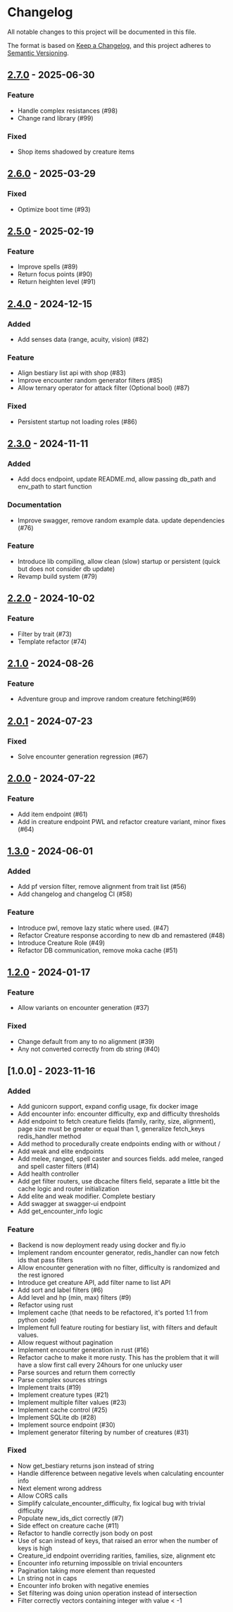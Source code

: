 # Changelog

All notable changes to this project will be documented in this file.

The format is based on [Keep a Changelog](https://keepachangelog.com/en/1.0.0/),
and this project adheres to [Semantic Versioning](https://semver.org/spec/v2.0.0.html).

## [2.7.0] - 2025-06-30

### Feature

- Handle complex resistances (#98)
- Change rand library (#99)

### Fixed

- Shop items shadowed by creature items 

## [2.6.0] - 2025-03-29

### Fixed

- Optimize boot time (#93)

## [2.5.0] - 2025-02-19

### Feature

- Improve spells (#89)
- Return focus points (#90)
- Return heighten level (#91)

## [2.4.0] - 2024-12-15

### Added

- Add senses data (range, acuity, vision) (#82)

### Feature

- Align bestiary list api with shop (#83)
- Improve encounter random generator filters (#85)
- Allow ternary operator for attack filter (Optional bool) (#87)

### Fixed

- Persistent startup not loading roles (#86)

## [2.3.0] - 2024-11-11

### Added

- Add docs endpoint, update README.md, allow passing db_path and env_path to start function

### Documentation

- Improve swagger, remove random example data. update dependencies (#76)

### Feature

- Introduce lib compiling, allow clean (slow) startup or persistent (quick but does not consider db update)
- Revamp build system (#79)

## [2.2.0] - 2024-10-02

### Feature

- Filter by trait (#73)
- Template refactor (#74)

## [2.1.0] - 2024-08-26

### Feature

- Adventure group and improve random creature fetching(#69)

## [2.0.1] - 2024-07-23

### Fixed

- Solve encounter generation regression (#67)

## [2.0.0] - 2024-07-22

### Feature

- Add item endpoint (#61)
- Add in creature endpoint PWL and refactor creature variant, minor fixes (#64)

## [1.3.0] - 2024-06-01

### Added

- Add pf version filter, remove alignment from trait list (#56)
- Add changelog and changelog CI (#58)

### Feature

- Introduce pwl, remove lazy static where used. (#47)
- Refactor Creature response according to new db and remastered (#48)
- Introduce Creature Role (#49)
- Refactor DB communication, remove moka cache (#51)

## [1.2.0] - 2024-01-17

### Feature

- Allow variants on encounter generation (#37)

### Fixed

- Change default from any to no alignment (#39)
- Any not converted correctly from db string (#40)

## [1.0.0] - 2023-11-16

### Added

- Add gunicorn support, expand config usage, fix docker image
- Add encounter info: encounter difficulty, exp and difficulty thresholds
- Add endpoint to fetch creature fields (family, rarity, size, alignment), page size must be greater or equal than 1, generalize fetch_keys redis_handler method
- Add method to procedurally create endpoints ending with or without /
- Add weak and elite endpoints
- Add melee, ranged, spell caster and sources fields. add melee, ranged and spell caster filters (#14)
- Add health controller
- Add get filter routers, use dbcache filters field, separate a little bit the cache logic and router initialization
- Add elite and weak modifier. Complete bestiary
- Add swagger at swagger-ui endpoint
- Add get_encounter_info logic

### Feature

- Backend is now deployment ready using docker and fly.io
- Implement random encounter generator, redis_handler can now fetch ids that pass filters
- Allow encounter generation with no filter, difficulty is randomized and the rest ignored
- Introduce get creature API, add filter name to list API
- Add sort and label filters  (#6)
- Add level and hp (min, max) filters (#9)
- Refactor using rust
- Implement cache (that needs to be refactored, it's ported 1:1 from python code)
- Implement full feature routing for bestiary list, with filters and default values.
- Allow request without pagination
- Implement encounter generation in rust (#16)
- Refactor cache to make it more rusty. This has the problem that it will have a slow first call every 24hours for one unlucky user
- Parse sources and return them correctly
- Parse complex sources strings
- Implement traits (#19)
- Implement creature types (#21)
- Implement multiple filter values (#23)
- Implement cache control (#25)
- Implement SQLite db (#28)
- Implement source endpoint (#30)
- Implement generator filtering by number of creatures (#31)

### Fixed

- Now get_bestiary returns json instead of string
- Handle difference between negative levels when calculating encounter info
- Next element wrong address
- Allow CORS calls
- Simplify calculate_encounter_difficulty, fix logical bug with trivial difficulty
- Populate new_ids_dict correctly (#7)
- Side effect on creature cache (#11)
- Refactor to handle correctly json body on post
- Use of scan instead of keys, that raised an error when the number of keys is high
- Creature_id endpoint overriding rarities, families, size, alignment etc
- Encounter info returning impossible on trivial encounters
- Pagination taking more element than requested
- Ln string not in caps
- Encounter info broken with negative enemies
- Set filtering was doing union operation instead of intersection
- Filter correctly vectors containing integer with value < -1

[2.7.0]: https://github.com/RakuJa/BYBE/compare/v2.6.1..v2.7.0
[2.6.0]: https://github.com/RakuJa/BYBE/compare/v2.5.0..v2.6.0
[2.5.0]: https://github.com/RakuJa/BYBE/compare/v2.4.0..v2.5.0
[2.4.0]: https://github.com/RakuJa/BYBE/compare/v2.3.0..v2.4.0
[2.3.0]: https://github.com/RakuJa/BYBE/compare/v2.2.0..v2.3.0
[2.2.0]: https://github.com/RakuJa/BYBE/compare/v2.1.0..v2.2.0
[2.1.0]: https://github.com/RakuJa/BYBE/compare/v2.0.1..v2.1.0
[2.0.1]: https://github.com/RakuJa/BYBE/compare/v2.0.0..v2.0.1
[2.0.0]: https://github.com/RakuJa/BYBE/compare/v1.3.0..v2.0.0
[1.3.0]: https://github.com/RakuJa/BYBE/compare/v1.2.0..v1.3.0
[1.2.0]: https://github.com/RakuJa/BYBE/compare/v1.0.0..v1.2.0

<!-- generated by git-cliff -->
